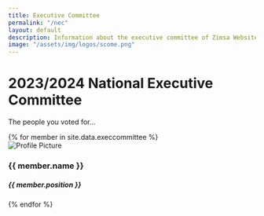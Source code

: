 ```yaml
---
title: Executive Committee
permalink: "/nec"
layout: default
description: Information about the executive committee of Zimsa Website.
image: "/assets/img/logos/scome.png"
---
```


<div class="container">
  <div class="m-3 align-content-center text-center">
      <h1>2023/2024 National Executive Committee</h1>
      <p>The people you voted for...</p>
    </div>
  <div class="row mt-5">
    {% for member in site.data.execcommittee %}
        <div class="col-lg-4 mb-5">
            <div class="card h-100 shadow border-0">
            <div class="card-body text-center mt-2 px-4 pt-2 rounded-top">
                <img src="{{ member.image }}" alt="Profile Picture" class="img-fluid rounded-circle mx-auto d-block" style="max-width:200px;">
                <h3 class="fw-bold">{{ member.name }}</h3>
                <h5>{{ member.position }}</h5>
            </div>
            <div class="pt-0 bg-transparent">
                <div class="d-flex justify-content-between align-items-center px-4 pb-5">
                <a href="tel:{{ member.phone-number }}" class="text-dark me-1 fs-5"><i class="bi bi-telephone-fill"></i></a>
                <a href="https://wa.me/{{ member.phone-number }}" class="text-dark me-1 fs-5"><i class="bi bi-whatsapp"></i></a>
                <a href="mailto:{{ member.email }}" class="text-dark me-1 fs-5"><i class="bi bi-envelope"></i></a>
                <a href="{{ member.linkedin }}" class="text-dark me-1 fs-5"><i class="bi bi-linkedin"></i></a>
                </div>
            </div>
            </div>
        </div>
    {% endfor %}
  </div>
</div>